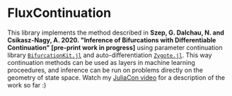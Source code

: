 # FluxContinuation

This library implements the method described in **Szep, G. Dalchau, N. and Csikasz-Nagy, A. 2020. "Inference of Bifurcations with Differentiable Continuation" [pre-print work in progress]** using parameter continuation library [`BifurcationKit.jl`](https://github.com/rveltz/BifurcationKit.jl) and auto-differentiation [`Zygote.jl`](https://github.com/FluxML/Zygote.jl). This way continuation methods can be used as layers in machine learning proceedures, and inference can be run on problems directly on the geometry of state space. Watch my [JuliaCon video](https://www.youtube.com/watch?v=vp-206RgeVE) for a description of the work so far :)
